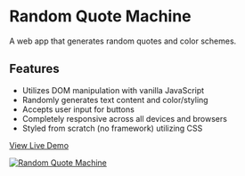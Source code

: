 # Random Quote Machine

A web app that generates random quotes and color schemes.

## Features

* Utilizes DOM manipulation with vanilla JavaScript
* Randomly generates text content and color/styling
* Accepts user input for buttons
* Completely responsive across all devices and browsers
* Styled from scratch (no framework) utilizing CSS

<a href="https://oscarfabiani.com/Random-Quote-Machine/">View Live Demo</a>

<a href="https://oscarfabiani.com/Random-Quote-Machine/"><img src="https://oscarfabiani.com/assets/random-quote-screenshot3.png" title="Random Quote Machine" alt="Random Quote Machine"></a>
